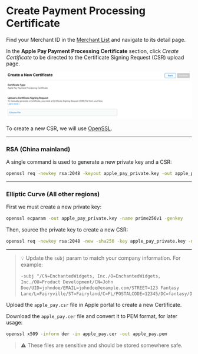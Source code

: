 # Create Payment Processing Certificate

Find your Merchant ID in the [Merchant List](https://developer.apple.com/account/resources/identifiers/list/merchant) and navigate to its detail page.

In the **Apple Pay Payment Processing Certificate** section, click _Create Certificate_ to be directed to the Certificate Signing Request (CSR) upload page.

![Create Payment Processing Certificate](images/create-payment-processing-certificate.png)

To create a new CSR, we will use [OpenSSL](https://www.openssl.org/).

---

### RSA (China mainland)

A single command is used to generate a new private key and a CSR:

```bash
openssl req -newkey rsa:2048 -keyout apple_pay_private.key -out apple_pay.csr -nodes -subj '/O=Company/C=US'
```

---

### Elliptic Curve (All other regions)

First we must create a new private key:

```bash
openssl ecparam -out apple_pay_private.key -name prime256v1 -genkey
```

Then, source the private key to create a new CSR:

```bash
openssl req -newkey rsa:2048 -new -sha256 -key apple_pay_private.key -nodes -nodes -out apple_pay.csr -subj '/O=Company/C=US'
```

---

> 💡 Update the `subj` param to match your company information. For example:
>
> ```text
> -subj "/CN=EnchantedWidgets, Inc./O=EnchantedWidgets, Inc./OU=Product Development/CN=John Doe/UID=johndoe/EMAIL=johndoe@example.com/STREET=123 Fantasy Lane/L=Fairyville/ST=Fairyland/C=FL/POSTALCODE=12345/DC=fantasy/DC=local"
> ```

Upload the `apple_pay.csr` file in Apple portal to create a new Certificate.

Download the `apple_pay.cer` file and convert it to PEM format, for later usage:

```bash
openssl x509 -inform der -in apple_pay.cer -out apple_pay.pem
```

> ⚠️ These files are sensitive and should be stored somewhere safe.
